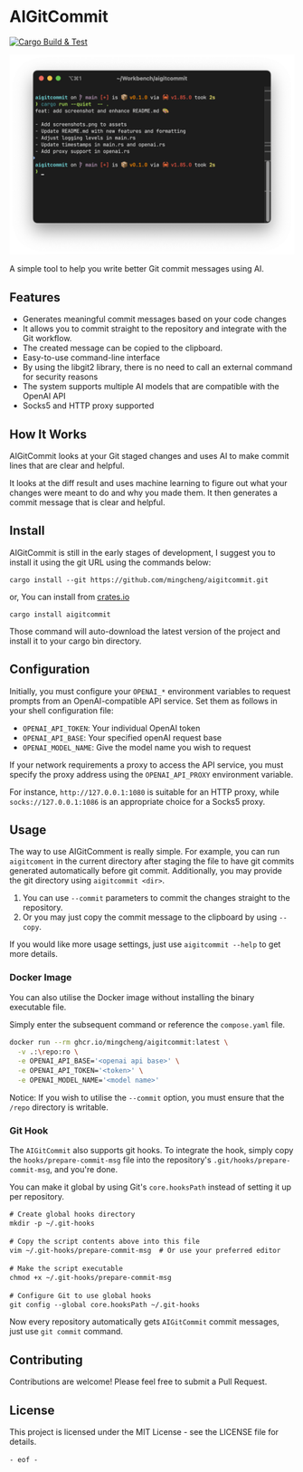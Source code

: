 # AIGitCommit

[![Cargo Build & Test](https://github.com/mingcheng/aigitcommit/actions/workflows/rust.yml/badge.svg?branch=main)](https://github.com/mingcheng/aigitcommit/actions/workflows/rust.yml)

![screenshots](./assets/screenshots.png)

A simple tool to help you write better Git commit messages using AI.

## Features

- Generates meaningful commit messages based on your code changes
- It allows you to commit straight to the repository and integrate with the Git workflow.
- The created message can be copied to the clipboard.
- Easy-to-use command-line interface
- By using the libgit2 library, there is no need to call an external command for security reasons
- The system supports multiple AI models that are compatible with the OpenAI API
- Socks5 and HTTP proxy supported

## How It Works

AIGitCommit looks at your Git staged changes and uses AI to make commit lines that are clear and helpful. 

It looks at the diff result and uses machine learning to figure out what your changes were meant to do and why you made them. It then generates a commit message that is clear and helpful.

## Install

AIGitCommit is still in the early stages of development, I suggest you to install it using the git URL using the commands below:

```
cargo install --git https://github.com/mingcheng/aigitcommit.git
```

or, You can install from [crates.io](https://crates.io/crates/aigitcommit)

```
cargo install aigitcommit
```

Those command will auto-download the latest version of the project and install it to your cargo bin directory.

## Configuration

Initially, you must configure your `OPENAI_*` environment variables to request prompts from an OpenAI-compatible API service. Set them as follows in your shell configuration file:

- `OPENAI_API_TOKEN`: Your individual OpenAI token
- `OPENAI_API_BASE`: Your specified openAI request base
- `OPENAI_MODEL_NAME`: Give the model name you wish to request

If your network requirements a proxy to access the API service, you must specify the proxy address using the `OPENAI_API_PROXY` environment variable. 

For instance, `http://127.0.0.1:1080` is suitable for an HTTP proxy, while `socks://127.0.0.1:1086` is an appropriate choice for a Socks5 proxy.

## Usage

The way to use AIGitComment is really simple. For example, you can run `aigitcoment` in the current directory after staging the file to have git commits generated automatically before git commit. Additionally, you may provide the git directory using `aigitcommit <dir>`.

1. You can use `--commit` parameters to commit the changes straight to the repository.
2. Or you may just copy the commit message to the clipboard by using `--copy`.

If you would like more usage settings, just use `aigitcommit --help` to get more details.

### Docker Image

You can also utilise the Docker image without installing the binary executable file. 

Simply enter the subsequent command or reference the `compose.yaml` file.

```bash
docker run --rm ghcr.io/mingcheng/aigitcommit:latest \
  -v .:\repo:ro \
  -e OPENAI_API_BASE='<openai api base>' \
  -e OPENAI_API_TOKEN='<token>' \
  -e OPENAI_MODEL_NAME='<model name>'
```

Notice: If you wish to utilise the `--commit` option, you must ensure that the `/repo` directory is writable.

### Git Hook
 
The `AIGitCommit` also supports git hooks. To integrate the hook, simply copy the `hooks/prepare-commit-msg` file into the repository's `.git/hooks/prepare-commit-msg`, and you're done.

You can make it global by using Git's `core.hooksPath` instead of setting it up per repository.

```
# Create global hooks directory
mkdir -p ~/.git-hooks

# Copy the script contents above into this file
vim ~/.git-hooks/prepare-commit-msg  # Or use your preferred editor

# Make the script executable
chmod +x ~/.git-hooks/prepare-commit-msg

# Configure Git to use global hooks
git config --global core.hooksPath ~/.git-hooks
```

Now every repository automatically gets `AIGitCommit` commit messages, just use `git commit` command.


## Contributing

Contributions are welcome! Please feel free to submit a Pull Request.

## License

This project is licensed under the MIT License - see the LICENSE file for details.

`- eof -`

